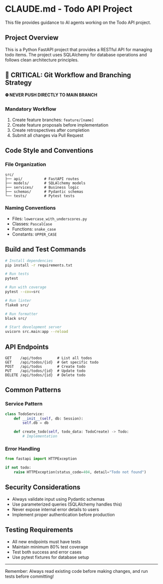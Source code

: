 # CLAUDE.md - Todo API Project

This file provides guidance to AI agents working on the Todo API project.

## Project Overview

This is a Python FastAPI project that provides a RESTful API for managing todo items. The project uses SQLAlchemy for database operations and follows clean architecture principles.

## 🚨 CRITICAL: Git Workflow and Branching Strategy

**⛔ NEVER PUSH DIRECTLY TO MAIN BRANCH**

### Mandatory Workflow
1. Create feature branches: `feature/[name]`
2. Create feature proposals before implementation
3. Create retrospectives after completion
4. Submit all changes via Pull Request

## Code Style and Conventions

### File Organization
```
src/
├── api/          # FastAPI routes
├── models/       # SQLAlchemy models
├── services/     # Business logic
├── schemas/      # Pydantic schemas
└── tests/        # Pytest tests
```

### Naming Conventions
- Files: `lowercase_with_underscores.py`
- Classes: `PascalCase`
- Functions: `snake_case`
- Constants: `UPPER_CASE`

## Build and Test Commands

```bash
# Install dependencies
pip install -r requirements.txt

# Run tests
pytest

# Run with coverage
pytest --cov=src

# Run linter
flake8 src/

# Run formatter
black src/

# Start development server
uvicorn src.main:app --reload
```

## API Endpoints

```
GET    /api/todos       # List all todos
GET    /api/todos/{id}  # Get specific todo
POST   /api/todos       # Create todo
PUT    /api/todos/{id}  # Update todo
DELETE /api/todos/{id}  # Delete todo
```

## Common Patterns

### Service Pattern
```python
class TodoService:
    def __init__(self, db: Session):
        self.db = db

    def create_todo(self, todo_data: TodoCreate) -> Todo:
        # Implementation
```

### Error Handling
```python
from fastapi import HTTPException

if not todo:
    raise HTTPException(status_code=404, detail="Todo not found")
```

## Security Considerations

- Always validate input using Pydantic schemas
- Use parameterized queries (SQLAlchemy handles this)
- Never expose internal error details to users
- Implement proper authentication before production

## Testing Requirements

- All new endpoints must have tests
- Maintain minimum 80% test coverage
- Test both success and error cases
- Use pytest fixtures for database setup

---

Remember: Always read existing code before making changes, and run tests before committing!
